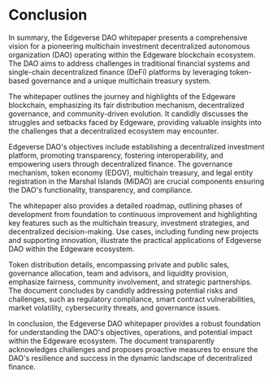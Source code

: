 # Conclusion

In summary, the Edgeverse DAO whitepaper presents a comprehensive vision for a pioneering multichain investment decentralized autonomous organization (DAO) operating within the Edgeware blockchain ecosystem. The DAO aims to address challenges in traditional financial systems and single-chain decentralized finance (DeFi) platforms by leveraging token-based governance and a unique multichain treasury system.

The whitepaper outlines the journey and highlights of the Edgeware blockchain, emphasizing its fair distribution mechanism, decentralized governance, and community-driven evolution. It candidly discusses the struggles and setbacks faced by Edgeware, providing valuable insights into the challenges that a decentralized ecosystem may encounter.

Edgeverse DAO's objectives include establishing a decentralized investment platform, promoting transparency, fostering interoperability, and empowering users through decentralized finance. The governance mechanism, token economy (EDGV), multichain treasury, and legal entity registration in the Marshal Islands (MiDAO) are crucial components ensuring the DAO's functionality, transparency, and compliance.

The whitepaper also provides a detailed roadmap, outlining phases of development from foundation to continuous improvement and highlighting key features such as the multichain treasury, investment strategies, and decentralized decision-making. Use cases, including funding new projects and supporting innovation, illustrate the practical applications of Edgeverse DAO within the Edgeware ecosystem.

Token distribution details, encompassing private and public sales, governance allocation, team and advisors, and liquidity provision, emphasize fairness, community involvement, and strategic partnerships. The document concludes by candidly addressing potential risks and challenges, such as regulatory compliance, smart contract vulnerabilities, market volatility, cybersecurity threats, and governance issues.

In conclusion, the Edgeverse DAO whitepaper provides a robust foundation for understanding the DAO's objectives, operations, and potential impact within the Edgeware ecosystem. The document transparently acknowledges challenges and proposes proactive measures to ensure the DAO's resilience and success in the dynamic landscape of decentralized finance.
